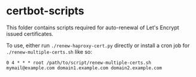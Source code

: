 # certbot-scripts

This folder contains scripts required for auto-renewal of Let's Encrypt issued certificates.

To use, either run `./renew-haproxy-cert.py` directly or install a cron job for `./renew-multiple-certs.sh` like so:

```cron
0 4 * * * root /path/to/script/renew-multiple-certs.sh mymail@example.com domain1.example.com domain2.example.com
```
